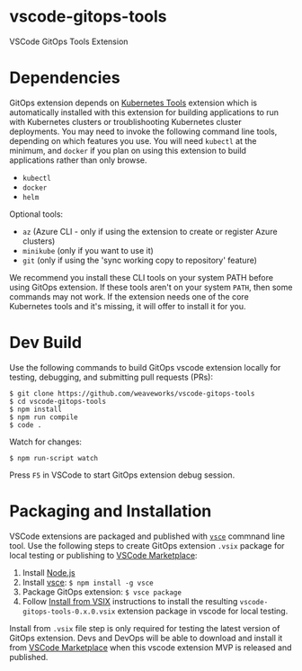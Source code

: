 # vscode-gitops-tools

VSCode GitOps Tools Extension

# Dependencies

GitOps extension depends on [Kubernetes Tools](https://marketplace.visualstudio.com/items?itemName=ms-kubernetes-tools.vscode-kubernetes-tools) extension which is automatically installed with this extension for building applications to run with Kubernetes clusters or troublishooting Kubernetes cluster deployments. You may need to invoke the following command line tools, depending on which features you use. You will need `kubectl` at the minimum, and `docker` if you plan on using this extension to build applications rather than only browse.

- `kubectl`
- `docker`
- `helm`

Optional tools:

- `az` (Azure CLI - only if using the extension to create or register Azure clusters)
- `minikube` (only if you want to use it)
- `git` (only if using the 'sync working copy to repository' feature)

We recommend you install these CLI tools on your system PATH before using GitOps extension. If these tools aren't on your system `PATH`, then some commands may not work. If the extension needs one of the core Kubernetes tools and it's missing, it will offer to install it for you.

# Dev Build

Use the following commands to build GitOps vscode extension locally for testing, debugging, and submitting pull requests (PRs):

```
$ git clone https://github.com/weaveworks/vscode-gitops-tools
$ cd vscode-gitops-tools
$ npm install
$ npm run compile
$ code .
```

Watch for changes:

```
$ npm run-script watch
```

Press `F5` in VSCode to start GitOps extension debug session.

# Packaging and Installation

VSCode extensions are packaged and published with [`vsce`](https://code.visualstudio.com/api/working-with-extensions/publishing-extension) commnand line tool. Use the following steps to create GitOps extension `.vsix` package for local testing or publishing to [VSCode Marketplace](https://marketplace.visualstudio.com/vscode):

1. Install [Node.js](https://nodejs.org)
2. Install [vsce](https://github.com/microsoft/vscode-vsce): ```$ npm install -g vsce```
3. Package GitOps extension: ```$ vsce package```
4. Follow [Install from VSIX](https://code.visualstudio.com/docs/editor/extension-marketplace#_install-from-a-vsix) instructions to install the resulting `vscode-gitops-tools-0.x.0.vsix` extension package in vscode for local testing.

Install from `.vsix` file step is only required for testing the latest version of GitOps extension. Devs and DevOps will be able to download and install it from [VSCode Marketplace](https://marketplace.visualstudio.com/search?term=gitops&target=VSCode) when this vscode extension MVP is released and published.
